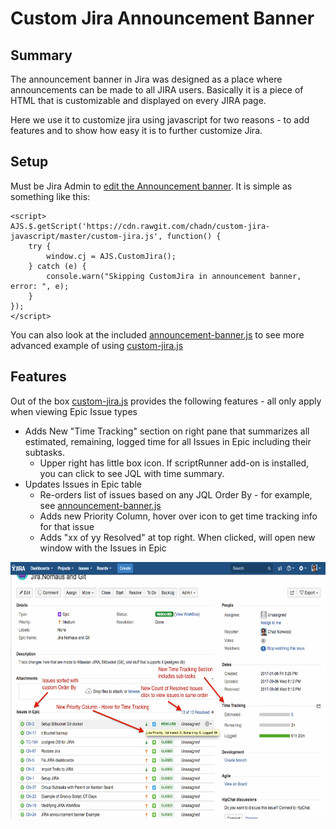 # Custom Jira Announcement Banner

## Summary

The announcement banner in Jira was designed as a place where announcements can be made to all JIRA users.  Basically it is a piece of HTML that is customizable and displayed on every JIRA page.  

Here we use it to customize jira using javascript for two reasons - to add features and to show how easy it is to further customize Jira.

## Setup

Must be Jira Admin to [edit the Announcement banner](https://confluence.atlassian.com/adminjiraserver074/configuring-an-announcement-banner-881683304.html). It is simple as something like this:

```
<script>
AJS.$.getScript('https://cdn.rawgit.com/chadn/custom-jira-javascript/master/custom-jira.js', function() {
    try {
        window.cj = AJS.CustomJira();
    } catch (e) {
        console.warn("Skipping CustomJira in announcement banner, error: ", e);
    }
});
</script>
```

You can also look at the included [announcement-banner.js](announcement-banner.js) to see more advanced example of using [custom-jira.js](custom-jira.js)

## Features

Out of the box [custom-jira.js](custom-jira.js) provides the following features - all only apply when viewing Epic Issue types

- Adds New "Time Tracking" section on right pane that summarizes all estimated, remaining, logged time for all Issues in Epic including their subtasks.  
  -  Upper right has little box icon.  If scriptRunner add-on is installed, you can click to see JQL with time summary. 
- Updates Issues in Epic table
  - Re-orders list of issues based on any JQL Order By - for example, see [announcement-banner.js](announcement-banner.js)
  - Adds new Priority Column, hover over icon to get time tracking info for that issue
  - Adds "xx of yy Resolved" at top right. When clicked, will open new window with the Issues in Epic 

<img src="https://github.com/chadn/custom-jira-javascript/blob/master/custom-jira-epic-annotated.png" width="630" height="411" alt="Jira Epic Issue showing new features">


